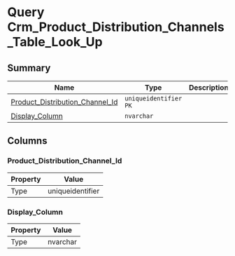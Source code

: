 # Query Crm_Product_Distribution_Channels_Table_Look_Up


## Summary

| Name | Type | Description |
| - | - | --- |
|[Product_Distribution_Channel_Id](#product_distribution_channel_id)|`uniqueidentifier` `PK`||
|[Display_Column](#display_column)|`nvarchar` ||

## Columns

### Product_Distribution_Channel_Id

| Property | Value |
| - | - |
|Type|uniqueidentifier|

### Display_Column

| Property | Value |
| - | - |
|Type|nvarchar|


